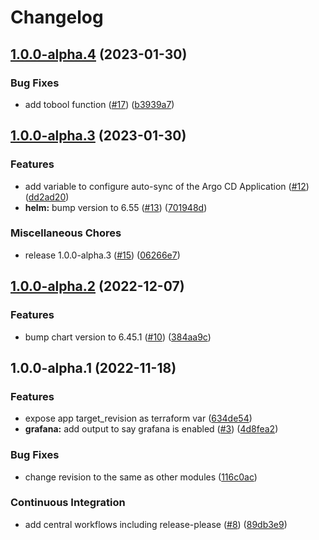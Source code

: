 # Changelog

## [1.0.0-alpha.4](https://github.com/camptocamp/devops-stack-module-grafana/compare/v1.0.0-alpha.3...v1.0.0-alpha.4) (2023-01-30)


### Bug Fixes

* add tobool function ([#17](https://github.com/camptocamp/devops-stack-module-grafana/issues/17)) ([b3939a7](https://github.com/camptocamp/devops-stack-module-grafana/commit/b3939a74adfab0a62f95f2e54e17697aecfc8654))

## [1.0.0-alpha.3](https://github.com/camptocamp/devops-stack-module-grafana/compare/v1.0.0-alpha.2...v1.0.0-alpha.3) (2023-01-30)


### Features

* add variable to configure auto-sync of the Argo CD Application ([#12](https://github.com/camptocamp/devops-stack-module-grafana/issues/12)) ([dd2ad20](https://github.com/camptocamp/devops-stack-module-grafana/commit/dd2ad20e3db32f753e2c58a6fb993ecc31024589))
* **helm:** bump version to 6.55 ([#13](https://github.com/camptocamp/devops-stack-module-grafana/issues/13)) ([701948d](https://github.com/camptocamp/devops-stack-module-grafana/commit/701948d1d9843f152a6f0b675cba3f31bd660635))


### Miscellaneous Chores

* release 1.0.0-alpha.3 ([#15](https://github.com/camptocamp/devops-stack-module-grafana/issues/15)) ([06266e7](https://github.com/camptocamp/devops-stack-module-grafana/commit/06266e7801b87a8e86ca2bfbb7dc96a6ca7919e9))

## [1.0.0-alpha.2](https://github.com/camptocamp/devops-stack-module-grafana/compare/v1.0.0-alpha.1...v1.0.0-alpha.2) (2022-12-07)


### Features

* bump chart version to 6.45.1 ([#10](https://github.com/camptocamp/devops-stack-module-grafana/issues/10)) ([384aa9c](https://github.com/camptocamp/devops-stack-module-grafana/commit/384aa9c7079f69091c4ee2ef4e59e2bdfcbbf460))

## 1.0.0-alpha.1 (2022-11-18)


### Features

* expose app target_revision as terraform var ([634de54](https://github.com/camptocamp/devops-stack-module-grafana/commit/634de54d01d16bc0bdc9810eeea8282ff132a943))
* **grafana:** add output to say grafana is enabled ([#3](https://github.com/camptocamp/devops-stack-module-grafana/issues/3)) ([4d8fea2](https://github.com/camptocamp/devops-stack-module-grafana/commit/4d8fea24d59ef208447974d3acc55ac1cf289b2e))


### Bug Fixes

* change revision to the same as other modules ([116c0ac](https://github.com/camptocamp/devops-stack-module-grafana/commit/116c0ac810118fa2f4be6c5e27158687222fc21f))


### Continuous Integration

* add central workflows including release-please ([#8](https://github.com/camptocamp/devops-stack-module-grafana/issues/8)) ([89db3e9](https://github.com/camptocamp/devops-stack-module-grafana/commit/89db3e99ea1a9205b7605a839926dd2a127f1b4a))
